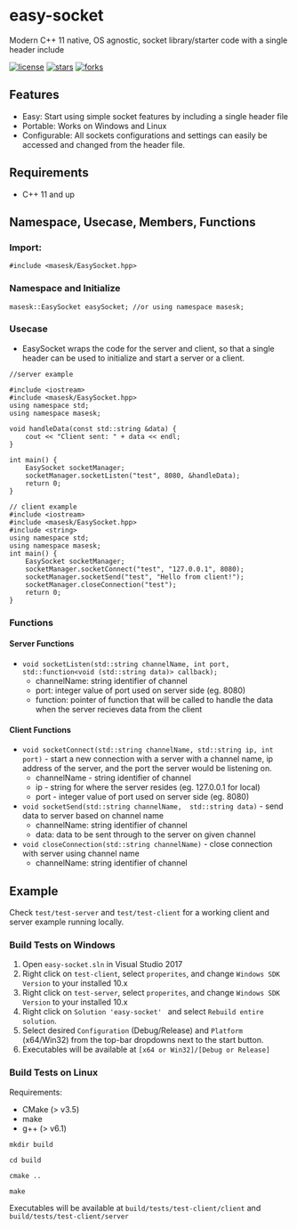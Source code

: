 # easy-socket
Modern C++ 11 native, OS agnostic, socket library/starter code with a single header include

[![license](https://img.shields.io/github/license/masesk/easy-socket.svg)](https://github.com/masesk/easy-socket/blob/master/LICENSE)
[![stars](https://img.shields.io/github/stars/masesk/easy-socket.svg?style=social)](https://github.com/masesk/easy-socket/stargazers)
[![forks](https://img.shields.io/github/forks/masesk/easy-socket?style=social)](https://github.com/masesk/easy-socket/network/members)

## Features
* Easy: Start using simple socket features by including a single header file
* Portable: Works on Windows and Linux
* Configurable: All sockets configurations and settings can easily be accessed and changed from the header file.

## Requirements
* C++ 11 and up

## Namespace, Usecase, Members, Functions

### Import:
```
#include <masesk/EasySocket.hpp>
```

### Namespace and Initialize

```
masesk::EasySocket easySocket; //or using namespace masesk;
```

### Usecase

* EasySocket wraps the code for the server and client, so that a single header can be used to initialize and start a server or a client.
```
//server example 

#include <iostream>
#include <masesk/EasySocket.hpp>
using namespace std;
using namespace masesk;

void handleData(const std::string &data) {
	cout << "Client sent: " + data << endl;
}

int main() {
	EasySocket socketManager;
	socketManager.socketListen("test", 8080, &handleData);
	return 0;
}
```

```
// client example
#include <iostream>
#include <masesk/EasySocket.hpp>
#include <string>
using namespace std;
using namespace masesk;
int main() {
	EasySocket socketManager;
	socketManager.socketConnect("test", "127.0.0.1", 8080);
	socketManager.socketSend("test", "Hello from client!");
	socketManager.closeConnection("test");
	return 0;
}
```

### Functions

#### Server Functions

* `void socketListen(std::string channelName, int port, std::function<void (std::string data)> callback);` 
    * channelName: string identifier of channel
    * port: integer value of port used on server side (eg. 8080)
    * function: pointer of function that will be called to handle the data when the server recieves data from the client

#### Client Functions

* `void socketConnect(std::string channelName, std::string ip, int port)` - start a new connection with a server with a channel name, ip address of the server, and the port the server would be listening on.
    * channelName - string identifier of channel
    * ip - string for where the server resides (eg. 127.0.0.1 for local)
    * port - integer value of port used on server side (eg. 8080)
* `void socketSend(std::string channelName,  std::string data)` - send data to server based on channel name
    * channelName: string identifier of channel
    * data: data to be sent through to the server on given channel
* `void closeConnection(std::string channelName)`  - close connection with server using channel name
    * channelName: string identifier of channel

## Example
Check `test/test-server` and `test/test-client` for a working client and server example running locally.

### Build Tests on Windows
1. Open `easy-socket.sln` in Visual Studio 2017
2. Right click on `test-client`, select `properites`, and change `Windows SDK Version` to your installed 10.x
3. Right click on `test-server`, select `properites`, and change `Windows SDK Version` to your installed 10.x
4. Right click on ```Solution 'easy-socket' ``` and select `Rebuild entire solution`.
5. Select desired `Configuration` (Debug/Release) and `Platform` (x64/Win32) from the top-bar dropdowns next to the start button.
6. Executables will be available at `[x64 or Win32]/[Debug or Release]`

### Build Tests on Linux

Requirements: 
* CMake (> v3.5)
* make
* g++ (> v6.1)

```
mkdir build
```
```
cd build
```
```
cmake ..
```
```
make
```

Executables will be available at `build/tests/test-client/client` and `build/tests/test-client/server`